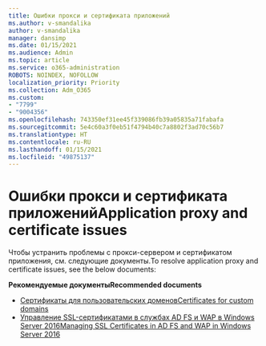 ```yaml
---
title: Ошибки прокси и сертификата приложений
ms.author: v-smandalika
author: v-smandalika
manager: dansimp
ms.date: 01/15/2021
ms.audience: Admin
ms.topic: article
ms.service: o365-administration
ROBOTS: NOINDEX, NOFOLLOW
localization_priority: Priority
ms.collection: Adm_O365
ms.custom:
- "7799"
- "9004356"
ms.openlocfilehash: 743350ef31ee45f339086fb39a05835a71fabafa
ms.sourcegitcommit: 5e4c60a3f0eb51f4794b40c7a8802f3ad70c56b7
ms.translationtype: HT
ms.contentlocale: ru-RU
ms.lasthandoff: 01/15/2021
ms.locfileid: "49875137"
---
```

# <a name="application-proxy-and-certificate-issues"></a><span data-ttu-id="a9c41-102">Ошибки прокси и сертификата приложений</span><span class="sxs-lookup"><span data-stu-id="a9c41-102">Application proxy and certificate issues</span></span>

<span data-ttu-id="a9c41-103">Чтобы устранить проблемы с прокси-сервером и сертификатом приложения, см. следующие документы.</span><span class="sxs-lookup"><span data-stu-id="a9c41-103">To resolve application proxy and certificate issues, see the below documents:</span></span>

<span data-ttu-id="a9c41-104">**Рекомендуемые документы**</span><span class="sxs-lookup"><span data-stu-id="a9c41-104">**Recommended documents**</span></span>

- [<span data-ttu-id="a9c41-105">Сертификаты для пользовательских доменов</span><span class="sxs-lookup"><span data-stu-id="a9c41-105">Certificates for custom domains</span></span>](https://docs.microsoft.com/azure/active-directory/manage-apps/application-proxy-configure-custom-domain#certificates-for-custom-domains)
- [<span data-ttu-id="a9c41-106">Управление SSL-сертификатами в службах AD FS и WAP в Windows Server 2016</span><span class="sxs-lookup"><span data-stu-id="a9c41-106">Managing SSL Certificates in AD FS and WAP in Windows Server 2016</span></span>](https://docs.microsoft.com/windows-server/identity/ad-fs/operations/manage-ssl-certificates-ad-fs-wap)


